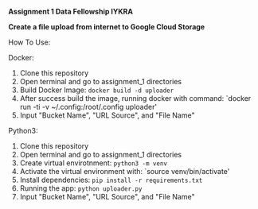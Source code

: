 **Assignment 1 Data Fellowship IYKRA** 

**Create a file upload from internet to Google Cloud Storage**


How To Use:

Docker:
1. Clone this repository
2. Open terminal and go to assignment_1 directories
3. Build Docker Image: `docker build -d uploader`
4. After success build the image, running docker with command: `docker run -ti -v ~/.config:/root/.config uploader'
5. Input "Bucket Name", "URL Source", and "File Name"

Python3:
1. Clone this repository
2. Open terminal and go to assignment_1 directories
3. Create virtual envirotnment: `python3 -m venv`
4. Activate the virtual environment with: `source venv/bin/activate'
5. Install dependencies: `pip install -r requirements.txt`
6. Running the app: `python uploader.py`
7. Input "Bucket Name", "URL Source", and "File Name"
